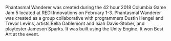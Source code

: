 Phantasmal Wanderer was created during the 42 hour 2018 Columbia Game Jam 5 located at REDI Innovations on February 1-3. Phantasmal Wanderer was created as a group collaborative with programmers Dustin Hengel and Trevor Levins, artists Bella Dablemont and Isiah Davis-Stober, and playtester Jameson Sparks. It was built using the Unity Engine. It won Best Art at the event.
